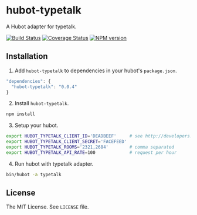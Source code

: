 hubot-typetalk
==============

A Hubot adapter for typetalk.

[![Build Status](https://travis-ci.org/nulab/hubot-typetalk.png?branch=master)](https://travis-ci.org/nulab/hubot-typetalk)
[![Coverage Status](https://coveralls.io/repos/nulab/hubot-typetalk/badge.png?branch=master)](https://coveralls.io/r/nulab/hubot-typetalk?branch=master)
[![NPM version](https://badge.fury.io/js/hubot-typetalk.png)](http://badge.fury.io/js/hubot-typetalk)

## Installation

1. Add `hubot-typetalk` to dependencies in your hubot's `package.json`.
  ```javascript
"dependencies": {
    "hubot-typetalk": "0.0.4"
}
  ```

2. Install `hubot-typetalk`.
  ```sh
npm install
  ```

3. Setup your hubot.
  ```sh
export HUBOT_TYPETALK_CLIENT_ID='DEADBEEF'     # see http://developers.typetalk.in/oauth.html#client
export HUBOT_TYPETALK_CLIENT_SECRET='FACEFEED'
export HUBOT_TYPETALK_ROOMS='2321,2684'        # comma separated
export HUBOT_TYPETALK_API_RATE=100             # request per hour
  ```

4. Run hubot with typetalk adapter.
  ```sh
bin/hubot -a typetalk
  ```

## License

The MIT License. See `LICENSE` file.
